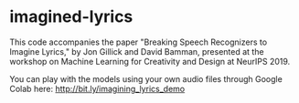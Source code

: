 # imagined-lyrics

This code accompanies the paper "Breaking Speech Recognizers to Imagine Lyrics," by Jon Gillick and David Bamman, presented at the  workshop on Machine Learning for Creativity and Design at NeurIPS 2019.

You can play with the models using your own audio files through Google Colab here: http://bit.ly/imagining_lyrics_demo
